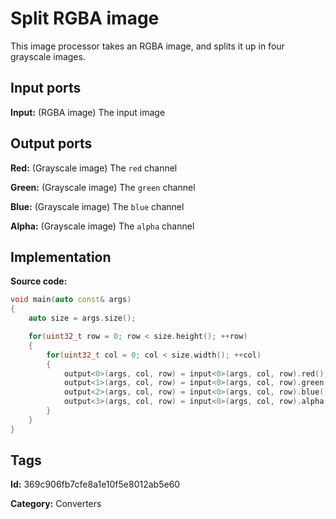 # Split RGBA image

This image processor takes an RGBA image, and splits it up in four grayscale images.

## Input ports

__Input:__ (RGBA image) The input image

## Output ports

__Red:__ (Grayscale image) The `red` channel

__Green:__ (Grayscale image) The `green` channel

__Blue:__ (Grayscale image) The `blue` channel

__Alpha:__ (Grayscale image) The `alpha` channel

## Implementation

__Source code:__ 

```c++
void main(auto const& args)
{
	auto size = args.size();

	for(uint32_t row = 0; row < size.height(); ++row)
	{
		for(uint32_t col = 0; col < size.width(); ++col)
		{
			output<0>(args, col, row) = input<0>(args, col, row).red();
			output<1>(args, col, row) = input<0>(args, col, row).green();
			output<2>(args, col, row) = input<0>(args, col, row).blue();
			output<3>(args, col, row) = input<0>(args, col, row).alpha();
		}
	}
}
```

## Tags

__Id:__ 369c906fb7cfe8a1e10f5e8012ab5e60

__Category:__ Converters